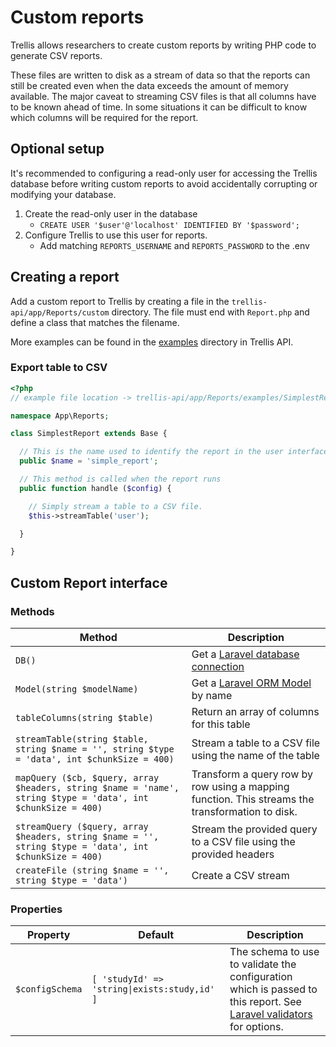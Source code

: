 # Custom reports
Trellis allows researchers to create custom reports by writing PHP code to generate CSV reports. 

These files are written to disk as a stream of data so that the reports can still be created even when the data exceeds the amount of memory available. The major caveat to streaming CSV files is that all columns have to be known ahead of time. In some situations it can be difficult to know which columns will be required for the report.

## Optional setup
It's recommended to configuring a read-only user for accessing the Trellis database before writing custom reports to avoid accidentally corrupting or modifying your database.
1. Create the read-only user in the database 
    - `CREATE USER '$user'@'localhost' IDENTIFIED BY '$password';`
1. Configure Trellis to use this user for reports.
    - Add matching `REPORTS_USERNAME` and `REPORTS_PASSWORD` to the .env

## Creating a report
Add a custom report to Trellis by creating a file in the `trellis-api/app/Reports/custom` directory. The file must end with `Report.php` and define a class that matches the filename.

More examples can be found in the [examples][1] directory in Trellis API.

### Export table to CSV
```php
<?php
// example file location -> trellis-api/app/Reports/examples/SimplestReport.php

namespace App\Reports;

class SimplestReport extends Base {

  // This is the name used to identify the report in the user interface
  public $name = 'simple_report';

  // This method is called when the report runs
  public function handle ($config) {

    // Simply stream a table to a CSV file.
    $this->streamTable('user');

  }

}
```


## Custom Report interface

### Methods
| Method | Description |
| ------ | ----------- |
| `DB()` | Get a [Laravel database connection][2] |
| `Model(string $modelName)` | Get a [Laravel ORM Model][3] by name |
| `tableColumns(string $table)` | Return an array of columns for this table |
| `streamTable(string $table, string $name = '', string $type = 'data', int $chunkSize = 400)` | Stream a table to a CSV file using the name of the table |
| `mapQuery ($cb, $query, array $headers, string $name = 'name', string $type = 'data', int $chunkSize = 400)` | Transform a query row by row using a mapping function. This streams the transformation to disk. |
| `streamQuery ($query, array $headers, string $name = '', string $type = 'data', int $chunkSize = 400)` | Stream the provided query to a CSV file using the provided headers |
| `createFile (string $name = '', string $type = 'data')` | Create a CSV stream |

### Properties
| Property | Default | Description |
| -------- | ------- | ----------- |
| `$configSchema` | `[ 'studyId' => 'string\|exists:study,id' ]` | The schema to use to validate the configuration which is passed to this report. See [Laravel validators][4] for options.|

[1]: https://github.com/human-nature-lab/trellis-api/tree/master/app/Reports/examples
[2]: https://laravel.com/docs/5.8/queries
[3]: https://laravel.com/docs/5.8/eloquent
[4]: https://laravel.com/docs/5.8/validation#quick-writing-the-validation-logic